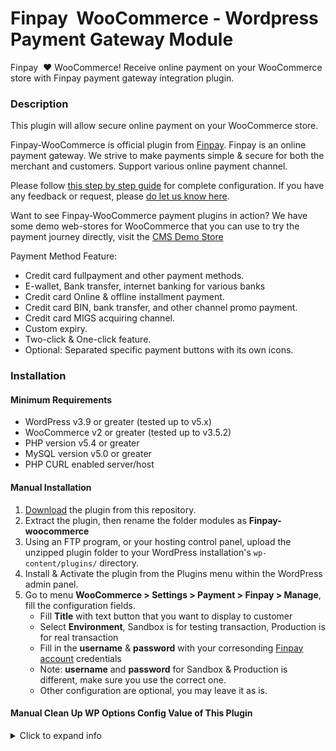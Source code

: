 Finpay&nbsp; WooCommerce - Wordpress Payment Gateway Module
=====================================

Finpay&nbsp; :heart: WooCommerce!
Receive online payment on your WooCommerce store with Finpay payment gateway integration plugin.

<!-- Also [Available on Wordpress plugin store](https://wordpress.org/plugins/Finpay-woocommerce/) -->

### Description

This plugin will allow secure online payment on your WooCommerce store.

Finpay-WooCommerce is official plugin from [Finpay](https://hub.finpay.id). Finpay is an online payment gateway. We strive to make payments simple & secure for both the merchant and customers. Support various online payment channel.

Please follow [this step by step guide](https://docs.Finpay.com/en/snap/with-plugins?id=wordpress-woocommerce) for complete configuration. If you have any feedback or request, please [do let us know here](https://docs.Finpay.com/en/snap/with-plugins?id=feedback-and-request).

Want to see Finpay-WooCommerce payment plugins in action? We have some demo web-stores for WooCommerce that you can use to try the payment journey directly, visit the [CMS Demo Store](https://docs.Finpay.com/en/snap/with-plugins?id=Finpay-payment-plugin-live-demonstration)

Payment Method Feature:

* Credit card fullpayment and other payment methods.
* E-wallet, Bank transfer, internet banking for various banks
* Credit card Online & offline installment payment.
* Credit card BIN, bank transfer, and other channel promo payment.
* Credit card MIGS acquiring channel.
* Custom expiry.
* Two-click & One-click feature.
* Optional: Separated specific payment buttons with its own icons.


### Installation

#### Minimum Requirements

* WordPress v3.9 or greater (tested up to v5.x)
* WooCommerce v2 or greater (tested up to v3.5.2)
* PHP version v5.4 or greater
* MySQL version v5.0 or greater
* PHP CURL enabled server/host

#### Manual Installation

1. [Download](../../archive/master.zip) the plugin from this repository.
2. Extract the plugin, then rename the folder modules as **Finpay-woocommerce**
3. Using an FTP program, or your hosting control panel, upload the unzipped plugin folder to your WordPress installation's `wp-content/plugins/` directory.
4. Install & Activate the plugin from the Plugins menu within the WordPress admin panel.
5. Go to menu **WooCommerce > Settings > Payment > Finpay > Manage**, fill the configuration fields.
	* Fill **Title** with text button that you want to display to customer
	* Select **Environment**, Sandbox is for testing transaction, Production is for real transaction
	* Fill in the **username** & **password** with your corresonding [Finpay account](https://dashboard.finpay.id/) credentials
	* Note: **username** and **password** for Sandbox & Production is different, make sure you use the correct one.
	* Other configuration are optional, you may leave it as is.

<!-- ### Finpay Configuration

1. Login to your [Finpay&nbsp; Account](https://dashboard.finpay.id), select your environment (sandbox/production), go to menu **settings > configuration**
  * Insert `http://[your web]/?wc-api=WC_Gateway_Finpay` as your Payment Notification URL.
  * Insert `http://[your web]/?wc-api=WC_Gateway_Finpay` link as Finish/Unfinish/Error Redirect URL -->

#### Manual Clean Up WP Options Config Value of This Plugin

<details><summary>Click to expand info</summary>
<br>

In general use-case, you don't need to do what explained in this section. This section is relevent only in case **you want to know/clean-up/remove** `wp_options` config values created by this plugin. Those config values are located under your WP's database SQL table `wp_options` with record's name prefix `woocommerce_finpay_`. 
	
You can also find it by executing this SQL on your WP's database to find those values:
```sql
SELECT * FROM `wp_options` WHERE `option_name` LIKE '%woocommerce_finpay%'
```
Then if you want, you can remove the values from the SQL database (alternatively, you can also modify the SQL `SELECT` command with `DELETE`). 
	
Background: 
	
This plugin was mainly developed by following the official guideline from WooCommerce(WC), where WooCommerce provided their internal API function to create/edit WP options, we don’t use WP options API function directly. It seems the default WC Payment Gateway behavior (when uninstalled) does not include the uninstall clean up procedure to remove wp_options config values. Though that may be by design from WC, they may have decided that Gateway Settings/options should preserved during uninstall, so that upon re-install the Settings is auto-restored. For further explanation you can also [check this link](https://wordpress.org/support/topic/no-clean-uninstall-2/#post-15287583).

</details>